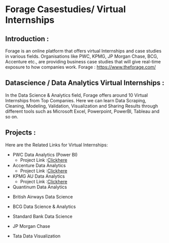 # Forage Casestudies/ Virtual Internships
## Introduction :
Forage is an online platform that offers virtual Internships and case studies in various fields. 
Organisations like PWC, KPMG, JP Morgan Chase, BCG, Accenture etc., are providing business case studies that will give real-time exposure to how companies work. 
Forage : https://www.theforage.com/

## Datascience / Data Analytics Virtual Internships :
In the Data Science & Analytics field, Forage offers around 10 Virtual Internships from Top Companies. Here we can learn Data Scraping, Cleaning, Modeling, Validation, Visualization and Sharing Results through different tools such as Microsoft Excel, Powerpoint, PowerBI, Tableau and so on.

## Projects :
Here are the Related Links for Virtual Internships:
 
* PWC Data Analytics (Power BI) 
  - Project Link :[Clickhere](https://github.com/lokeshmadiga/Forage-Casestudies-Virtual-Internships/tree/main/PWC%20Data%20Analytics%20(Power%20BI))
* Accenture Data Analytics 
  - Project Link :[Clickhere](https://github.com/lokeshmadiga/Forage-Casestudies-Virtual-Internships/tree/main/Accenture%20Data%20Analytics)
 * KPMG AU Data Analytics
   - Project Link :[Clickhere](https://github.com/lokeshmadiga/Forage-Casestudies-Virtual-Internships/tree/main/KPMG%20AU%20Data%20Analytics)
* Quantinum Data Analytics </br>
 <!-- TO DO: add more details about me later https://www.theforage.com/virtual-internships/prototype/NkaC7knWtjSbi6aYv/Data-Analytics?ref=wQ6FDgy5fEcMHwKFv -->
 * British Airways Data Science </br>
<!-- TO DO: add more details about me later https://www.theforage.com/virtual-internships/prototype/NjynCWzGSaWXQCxSX/Data-Science?ref=wQ6FDgy5fEcMHwKFv -->
* BCG Data Science & Analytics </br>
<!-- TO DO: add more details about me later https://www.theforage.com/virtual-internships/prototype/Tcz8gTtprzAS4xSoK/Data-Science-&-Analytics-Virtual-Experience-Program?ref=wQ6FDgy5fEcMHwKFv -->
* Standard Bank Data Science </br>
<!-- TO DO: add more details about me later https://www.theforage.com/virtual-internships/prototype/mq38jBo7o3z25RQQb/Data-Science-Virtual-Experience-Programme?ref=wQ6FDgy5fEcMHwKFv -->
* JP Morgan Chase 
<!-- TO DO: add more details about me later
https://www.theforage.com/virtual-internships/prototype/4dy5SP43KMPppKz2i/CADP-Virtual-Experience-Program?ref=wQ6FDgy5fEcMHwKFv </br>
https://www.theforage.com/virtual-internships/prototype/XiuvjcwqWRqH9oy38/Excel-Skills?ref=wQ6FDgy5fEcMHwKFv&forceFastTrackV2=true -->
* Tata Data Visualization </br>
<!-- TO DO: add more details about me later
https://www.theforage.com/virtual-internships/prototype/MyXvBcppsW2FkNYCX/Data-Visualisation-Empowering-Business-with-Effective-Insights?ref=wQ6FDgy5fEcMHwKFv -->
